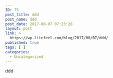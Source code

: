 ```yaml
---
ID: 75
post_title: ddd
post_name: ddd
post_date: 2017-08-07 07:23:28
layout: post
link: >
  https://wp.litefeel.com/blog/2017/08/07/ddd/
published: true
tags: [ ]
categories:
  - Uncategorized
---
```

ddd